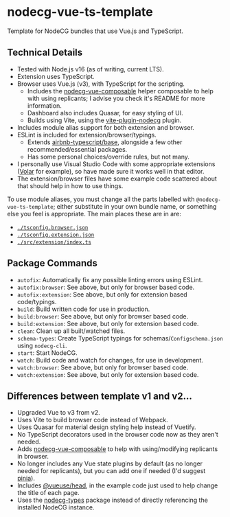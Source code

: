# nodecg-vue-ts-template

Template for NodeCG bundles that use Vue.js and TypeScript.


## Technical Details

- Tested with Node.js v16 (as of writing, current LTS).
- Extension uses TypeScript.
- Browser uses Vue.js (v3), with TypeScript for the scripting.
  - Includes the [nodecg-vue-composable](https://github.com/Dan-Shields/nodecg-vue-composable) helper composable to help with using replicants; I advise you check it's README for more information.
  - Dashboard also includes Quasar, for easy styling of UI.
  - Builds using Vite, using the [vite-plugin-nodecg](https://github.com/dan-shields/vite-plugin-nodecg) plugin.
- Includes module alias support for both extension and browser.
- ESLint is included for extension/browser/typings.
  - Extends [airbnb-typescript/base](https://github.com/iamturns/eslint-config-airbnb-typescript), alongside a few other recommended/essential packages.
  - Has some personal choices/override rules, but not many.
- I personally use Visual Studio Code with some appropriate extensions ([Volar](https://marketplace.visualstudio.com/items?itemName=Vue.volar) for example), so have made sure it works well in that editor.
- The extension/browser files have some example code scattered about that should help in how to use things.

To use module aliases, you must change all the parts labelled with `@nodecg-vue-ts-template`; either substitute in your own bundle name, or something else you feel is appropriate. The main places these are in are:
- [`./tsconfig.browser.json`](tsconfig.browser.json)
- [`./tsconfig.extension.json`](tsconfig.extension.json)
- [`./src/extension/index.ts`](src/extension/index.ts)


## Package Commands

- `autofix`: Automatically fix any possible linting errors using ESLint.
- `autofix:browser`: See above, but only for browser based code.
- `autofix:extension`: See above, but only for extension based code/typings.
- `build`: Build written code for use in production.
- `build:browser`: See above, but only for browser based code.
- `build:extension`: See above, but only for extension based code.
- `clean`: Clean up all built/watched files.
- `schema-types`: Create TypeScript typings for schemas/`Configschema.json` using `nodecg-cli`.
- `start`: Start NodeCG.
- `watch`: Build code and watch for changes, for use in development.
- `watch:browser`: See above, but only for browser based code.
- `watch:extension`: See above, but only for extension based code.


## Differences between template v1 and v2...

- Upgraded Vue to v3 from v2.
- Uses Vite to build browser code instead of Webpack.
- Uses Quasar for material design styling help instead of Vuetify.
- No TypeScript decorators used in the browser code now as they aren't needed.
- Adds [nodecg-vue-composable](https://github.com/Dan-Shields/nodecg-vue-composable) to help with using/modifying replicants in browser.
- No longer includes any Vue state plugins by default (as no longer needed for replicants), but you can add one if needed (I'd suggest [pinia](https://pinia.vuejs.org/)).
- Includes [@vueuse/head](https://github.com/vueuse/head), in the example code just used to help change the title of each page.
- Uses the [nodecg-types](https://github.com/codeoverflow-org/nodecg-types) package instead of directly referencing the installed NodeCG instance.
